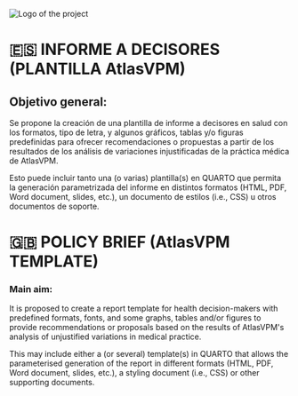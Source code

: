 ![Logo of the project](https://cienciadedatosysalud.org/wp-content/uploads/logo-Data-Science-VPM.png)


# :es: INFORME A DECISORES (PLANTILLA AtlasVPM) 

## Objetivo general: 

Se propone la creación de una plantilla de informe a decisores en salud con los formatos, tipo de letra, y algunos gráficos, tablas y/o figuras predefinidas para ofrecer recomendaciones o propuestas a partir de los resultados de los análisis de variaciones injustificadas de la práctica médica de AtlasVPM.  

Esto puede incluir tanto una (o varias) plantilla(s) en QUARTO que permita la generación parametrizada del informe en distintos formatos (HTML, PDF, Word document, slides, etc.), un documento de estilos (i.e., CSS) u otros documentos de soporte. 


# :uk: POLICY BRIEF (AtlasVPM TEMPLATE)

### Main aim: 

It is proposed to create a report template for health decision-makers with predefined formats, fonts, and some graphs, tables and/or figures to provide recommendations or proposals based on the results of AtlasVPM's analysis of unjustified variations in medical practice.  

This may include either a (or several) template(s) in QUARTO that allows the parameterised generation of the report in different formats (HTML, PDF, Word document, slides, etc.), a styling document (i.e., CSS) or other supporting documents.
